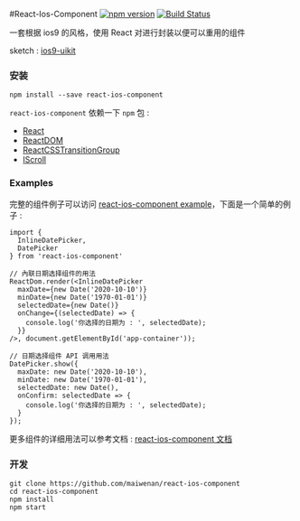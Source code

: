 #React-Ios-Component [![npm version](https://badge.fury.io/js/react-ios-component.svg)](https://badge.fury.io/js/react-ios-component) [![Build Status](https://travis-ci.org/maiwenan/react-ios-component.svg?branch=master)](https://travis-ci.org/maiwenan/react-ios-component)

一套根据 ios9 的风格，使用 React 对进行封装以便可以重用的组件

sketch : [ios9-uikit](https://github.com/philipamour/ios9-uikit)

### 安装
```
npm install --save react-ios-component
```

`react-ios-component` 依赖一下 `npm` 包 :
* [React](https://www.npmjs.com/package/react)
* [ReactDOM](https://www.npmjs.com/package/react-dom)
* [ReactCSSTransitionGroup](https://www.npmjs.com/package/react-addons-css-transition-group)
* [IScroll](https://www.npmjs.com/package/iscroll)

### Examples
完整的组件例子可以访问 [react-ios-component example](http://maiwenan.github.io/react-ios-component/example/)，下面是一个简单的例子 :

```
import {
  InlineDatePicker,
  DatePicker
} from 'react-ios-component'

// 內联日期选择组件的用法
ReactDom.render(<InlineDatePicker 
  maxDate={new Date('2020-10-10')}
  minDate={new Date('1970-01-01')}
  selectedDate={new Date()}
  onChange={(selectedDate) => {
    console.log('你选择的日期为 : ', selectedDate);
  }}
/>, document.getElementById('app-container'));

// 日期选择组件 API 调用用法
DatePicker.show({
  maxDate: new Date('2020-10-10'),
  minDate: new Date('1970-01-01'),
  selectedDate: new Date(),
  onConfirm: selectedDate => {
    console.log('你选择的日期为 : ', selectedDate);
  }
});
```

更多组件的详细用法可以参考文档 : [react-ios-component 文档](http://maiwenan.github.io/react-ios-component/doc/)

### 开发

```
git clone https://github.com/maiwenan/react-ios-component
cd react-ios-component
npm install
npm start
```
